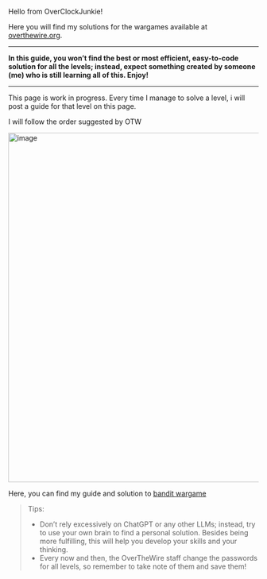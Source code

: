 Hello from OverClockJunkie!

Here you will find my solutions for the wargames available at [overthewire.org](https://overthewire.org/wargames/).

***
**In this guide, you won’t find the best or most efficient, easy-to-code solution for all the levels; instead, expect something created by someone (me) who is still learning all of this. Enjoy!**
***
This page is work in progress. Every time I manage to solve a level, i will post a guide for that level on this page.

I will follow the order suggested by OTW  

<img width="1919" height="704" alt="image" src="https://github.com/user-attachments/assets/c71a67ee-9e4e-4cc8-a6f6-cc1063dd7ccc" />
  
Here, you can find my guide and solution to [bandit wargame](/bandit)

>Tips:  
> - Don’t rely excessively on ChatGPT or any other LLMs; instead, try to use your own brain to find a personal solution. Besides being more fulfilling, this will help you develop your skills and your thinking.  
> - Every now and then, the OverTheWire staff change the passwords for all levels, so remember to take note of them and save them!  




























